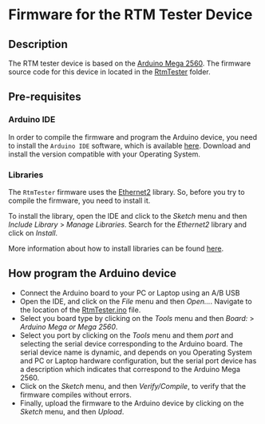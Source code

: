 # Firmware for the RTM Tester Device

## Description

The RTM tester device is based on the [Arduino Mega 2560](https://store.arduino.cc/usa/mega-2560-r3). The firmware source code for this device in located in the [RtmTester](RtmTester) folder.

## Pre-requisites

### Arduino IDE

In order to compile the firmware and program the Arduino device, you need to install the `Arduino IDE` software, which is available [here](https://www.arduino.cc/en/software). Download and install the version compatible with your Operating System.

### Libraries

The `RtmTester` firmware uses the [Ethernet2](https://github.com/adafruit/Ethernet2) library. So, before you try to compile the firmware, you need to install it.

To install the library, open the IDE and click to the *Sketch* menu and then *Include Library* > *Manage Libraries*. Search for the *Ethernet2* library and click on *Install*.

More information about how to install libraries can be found [here](https://www.arduino.cc/en/Guide/Libraries).

## How program the Arduino device

* Connect the Arduino board to your PC or Laptop using an A/B USB
* Open the IDE, and click on the *File* menu and then *Open...*. Navigate to the location of the [RtmTester.ino](RtmTester/RtmTester.ino) file.
* Select you board type by clicking on the *Tools* menu and then *Board:* > *Arduino Mega or Mega 2560*.
* Select you port by clicking on the *Tools* menu and them *port* and selecting the serial device corresponding to the Arduino board. The serial device name is dynamic, and depends on you Operating System and PC or Laptop hardware configuration, but the serial port device has a description which indicates that correspond to the Arduino Mega 2560.
* Click on the *Sketch* menu, and then *Verify/Compile*, to verify that the firmware compiles without errors.
* Finally, upload the firmware to the Arduino device by clicking on the *Sketch* menu, and then *Upload*.